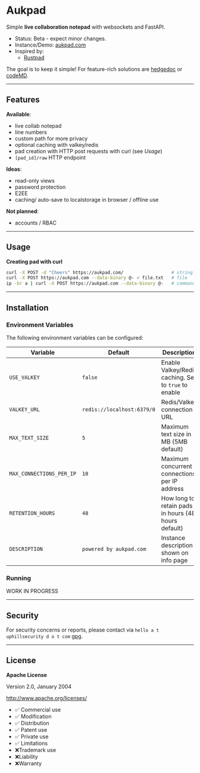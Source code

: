 # Aukpad

Simple **live collaboration notepad** with websockets and FastAPI.

- Status: Beta - expect minor changes.
- Instance/Demo: [aukpad.com](https://aufkpad.com/)
- Inspired by:
    - [Rustpad](https://github.com/ekzhang/rustpad)

The goal is to keep it simple! For feature-rich solutions are [hedgedoc](https://github.com/hedgedoc/hedgedoc) or [codeMD](https://github.com/hackmdio/codimd).

---

## Features

**Available**:
- live collab notepad
- line numbers
- custom path for more privacy
- optional caching with valkey/redis
- pad creation with HTTP post requests with curl (see *Usage*)
- `[pad_id]/raw` HTTP endpoint 

**Ideas**:
- read-only views
- password protection
- E2EE
- caching/ auto-save to localstorage in browser / offline use

**Not planned**:
- accounts / RBAC

---

## Usage

**Creating pad with curl**

```bash
curl -X POST -d "Cheers" https://aukpad.com/                  # string
curl -X POST https://aukpad.com --data-binary @- < file.txt   # file
ip -br a | curl -X POST https://aukpad.com --data-binary @-   # command output
```

---

## Installation

### Environment Variables

The following environment variables can be configured:

| Variable | Default | Description |
|----------|---------|-------------|
| `USE_VALKEY` | `false` | Enable Valkey/Redis caching. Set to `true` to enable |
| `VALKEY_URL` | `redis://localhost:6379/0` | Redis/Valkey connection URL |
| `MAX_TEXT_SIZE` | `5` | Maximum text size in MB (5MB default) |
| `MAX_CONNECTIONS_PER_IP` | `10` | Maximum concurrent connections per IP address |
| `RETENTION_HOURS` | `48` | How long to retain pads in hours (48 hours default) |
| `DESCRIPTION` | `powered by aukpad.com` | Instance description shown on info page |

### Running

WORK IN PROGRESS

---

## Security

For security concerns or reports, please contact via `hello a t uphillsecurity d o t com` [gpg](https://uphillsecurity.com/gpg).

---

## License

**Apache License**

Version 2.0, January 2004

http://www.apache.org/licenses/

- ✅ Commercial use
- ✅ Modification
- ✅ Distribution
- ✅ Patent use
- ✅ Private use
- ✅ Limitations
- ❌Trademark use
- ❌Liability
- ❌Warranty
